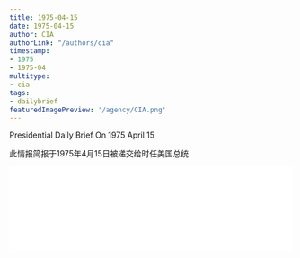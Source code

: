 ```yaml
---
title: 1975-04-15
date: 1975-04-15
author: CIA 
authorLink: "/authors/cia"
timestamp: 
- 1975
- 1975-04
multitype: 
- cia
tags: 
- dailybrief
featuredImagePreview: '/agency/CIA.png'
---
```



Presidential Daily Brief On 1975 April 15

此情报简报于1975年4月15日被递交给时任美国总统

<!--more-->





<div id="over" style="width:100%; overflow:hidden"> <iframe id="sFrame" name="sFrame" frameborder="no" border="0"  allowfullscreen marginwidth="0" scrolling="no" src = " /CIA/1975-04-15.html "  style = " position:absulute; width: 806px; top: 300;" > </iframe> </div>